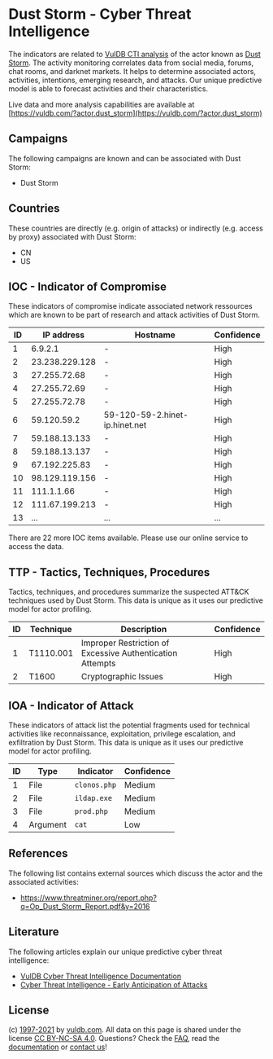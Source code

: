 # Dust Storm - Cyber Threat Intelligence

The indicators are related to [VulDB CTI analysis](https://vuldb.com/?doc.cti) of the actor known as [Dust Storm](https://vuldb.com/?actor.dust_storm). The activity monitoring correlates data from social media, forums, chat rooms, and darknet markets. It helps to determine associated actors, activities, intentions, emerging research, and attacks. Our unique predictive model is able to forecast activities and their characteristics.

Live data and more analysis capabilities are available at [https://vuldb.com/?actor.dust_storm](https://vuldb.com/?actor.dust_storm)

## Campaigns

The following campaigns are known and can be associated with Dust Storm:

* Dust Storm

## Countries

These countries are directly (e.g. origin of attacks) or indirectly (e.g. access by proxy) associated with Dust Storm:

* CN
* US

## IOC - Indicator of Compromise

These indicators of compromise indicate associated network ressources which are known to be part of research and attack activities of Dust Storm.

ID | IP address | Hostname | Confidence
-- | ---------- | -------- | ----------
1 | 6.9.2.1 | - | High
2 | 23.238.229.128 | - | High
3 | 27.255.72.68 | - | High
4 | 27.255.72.69 | - | High
5 | 27.255.72.78 | - | High
6 | 59.120.59.2 | 59-120-59-2.hinet-ip.hinet.net | High
7 | 59.188.13.133 | - | High
8 | 59.188.13.137 | - | High
9 | 67.192.225.83 | - | High
10 | 98.129.119.156 | - | High
11 | 111.1.1.66 | - | High
12 | 111.67.199.213 | - | High
13 | ... | ... | ...

There are 22 more IOC items available. Please use our online service to access the data.

## TTP - Tactics, Techniques, Procedures

Tactics, techniques, and procedures summarize the suspected ATT&CK techniques used by Dust Storm. This data is unique as it uses our predictive model for actor profiling.

ID | Technique | Description | Confidence
-- | --------- | ----------- | ----------
1 | T1110.001 | Improper Restriction of Excessive Authentication Attempts | High
2 | T1600 | Cryptographic Issues | High

## IOA - Indicator of Attack

These indicators of attack list the potential fragments used for technical activities like reconnaissance, exploitation, privilege escalation, and exfiltration by Dust Storm. This data is unique as it uses our predictive model for actor profiling.

ID | Type | Indicator | Confidence
-- | ---- | --------- | ----------
1 | File | `clonos.php` | Medium
2 | File | `ildap.exe` | Medium
3 | File | `prod.php` | Medium
4 | Argument | `cat` | Low

## References

The following list contains external sources which discuss the actor and the associated activities:

* https://www.threatminer.org/report.php?q=Op_Dust_Storm_Report.pdf&y=2016

## Literature

The following articles explain our unique predictive cyber threat intelligence:

* [VulDB Cyber Threat Intelligence Documentation](https://vuldb.com/?doc.cti)
* [Cyber Threat Intelligence - Early Anticipation of Attacks](https://www.scip.ch/en/?labs.20201022)

## License

(c) [1997-2021](https://vuldb.com/?doc.changelog) by [vuldb.com](https://vuldb.com/?doc.about). All data on this page is shared under the license [CC BY-NC-SA 4.0](https://creativecommons.org/licenses/by-nc-sa/4.0/). Questions? Check the [FAQ](https://vuldb.com/?doc.faq), read the [documentation](https://vuldb.com/?doc) or [contact us](https://vuldb.com/?contact)!

